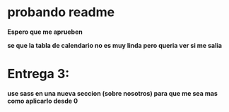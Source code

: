 # probando readme

**Espero que me aprueben**

**se que la tabla de calendario no es muy linda pero queria ver si me salia**

# Entrega 3: 

**use sass en una nueva seccion (sobre nosotros) para que me sea mas como aplicarlo desde 0**